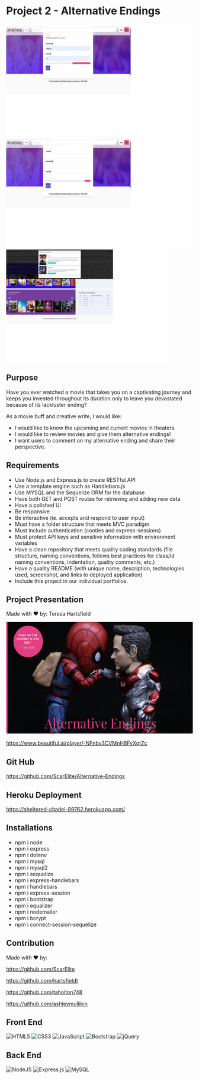 # Project 2 - Alternative Endings

<img src="./public/assets/img/readme/login.png" alt="login-page" height="300px"/>
<img src="./public/assets/img/readme/signup.png" alt="signup-page" height="300px"/>
<img src="./public/assets/img/readme/searchmodal.png" alt="search box" height="300px"/>

## Purpose

Have you ever watched a movie that takes you on a captivating journey and keeps you invested throughout its duration only to leave you devastated because of its lackluster ending?

As a movie buff and creative write, I would like:

- I would like to know the upcoming and current movies in theaters.
- I would like to review movies and give them alternative endings!
- I want users to comment on my alternative ending and share their perspective.

## Requirements

- Use Node.js and Express.js to create RESTful API
- Use a template engine such as Handlebars.js
- Use MYSQL and the Sequelize ORM for the database
- Have both GET and POST routes for retrieving and adding new data
- Have a polished UI
- Be responsive
- Be interactive (ie. accepts and respond to user input)
- Must have a folder structure that meets MVC paradigm
- Must include authentication (cooties and express-sessions)
- Must protect API keys and sensitive information with environment variables
- Have a clean repository that meets quality coding standards (file structure, naming conventions, follows best practices for class/id naming conventions, indentation, quality comments, etc.)
- Have a quality README (with unique name, description, technologies used, screenshot, and links to deployed application)
- Include this project in our individual portfolios.

## Project Presentation

Made with ❤️ by: Teresa Hartsfield

<img src="./public/assets/img/readme/presentation.png" alt="presentation-slide" height="300px"/>

https://www.beautiful.ai/player/-NFnbv3CVMnH8FyXqtZc

## Git Hub

https://github.com/ScarElite/Alternative-Endings

## Heroku Deployment

https://sheltered-citadel-89762.herokuapp.com/

## Installations

- npm i node
- npm i express
- npm i dotenv
- npm i mysql
- npm i mysql2
- npm i sequelize
- npm i express-handlebars
- npm i handlebars
- npm i express-session
- npm i bootstrap
- npm i equalizer
- npm i nodemailer
- npm i bcrypt
- npm i connect-session-sequelize

## Contribution

Made with ❤️ by:

https://github.com/ScarElite

https://github.com/hartsfieldt

https://github.com/taholton748

https://github.com/ashleymullikin

## Front End

![HTML5](https://img.shields.io/badge/html5-%23E34F26.svg?style=for-the-badge&logo=html5&logoColor=white)
![CSS3](https://img.shields.io/badge/css3-%231572B6.svg?style=for-the-badge&logo=css3&logoColor=white)
![JavaScript](https://img.shields.io/badge/javascript-%23323330.svg?style=for-the-badge&logo=javascript&logoColor=%23F7DF1E)
![Bootstrap](https://img.shields.io/badge/bootstrap-%23563D7C.svg?style=for-the-badge&logo=bootstrap&logoColor=white)
![jQuery](https://img.shields.io/badge/jquery-%230769AD.svg?style=for-the-badge&logo=jquery&logoColor=white)

## Back End

![NodeJS](https://img.shields.io/badge/node.js-6DA55F?style=for-the-badge&logo=node.js&logoColor=white)
![Express.js](https://img.shields.io/badge/express.js-%23404d59.svg?style=for-the-badge&logo=express&logoColor=%2361DAFB)
![MySQL](https://img.shields.io/badge/mysql-%2300f.svg?style=for-the-badge&logo=mysql&logoColor=white)
